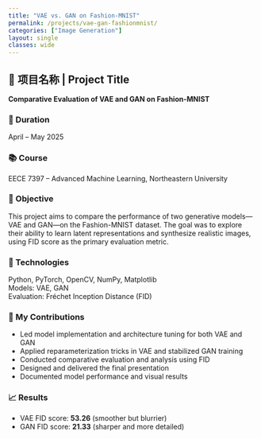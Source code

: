```yaml
---
title: "VAE vs. GAN on Fashion-MNIST"
permalink: /projects/vae-gan-fashionmnist/
categories: ["Image Generation"]
layout: single
classes: wide
---
```


## 📌 项目名称 | Project Title  
**Comparative Evaluation of VAE and GAN on Fashion-MNIST**

### 📆 Duration  
April – May 2025

### 📚 Course  
EECE 7397 – Advanced Machine Learning, Northeastern University

### 🎯 Objective  
This project aims to compare the performance of two generative models—VAE and GAN—on the Fashion-MNIST dataset. The goal was to explore their ability to learn latent representations and synthesize realistic images, using FID score as the primary evaluation metric.

### 🔧 Technologies  
Python, PyTorch, OpenCV, NumPy, Matplotlib  
Models: VAE, GAN  
Evaluation: Fréchet Inception Distance (FID)

### 🧠 My Contributions  
- Led model implementation and architecture tuning for both VAE and GAN  
- Applied reparameterization tricks in VAE and stabilized GAN training  
- Conducted comparative evaluation and analysis using FID  
- Designed and delivered the final presentation  
- Documented model performance and visual results

### 📈 Results  
- VAE FID score: **53.26** (smoother but blurrier)  
- GAN FID score: **21.33** (sharper and more detailed)  
